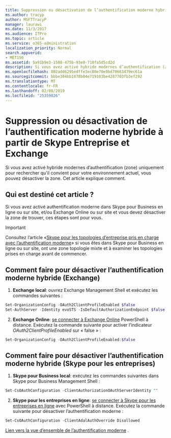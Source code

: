 ```yaml
---
title: Suppression ou désactivation de l’authentification moderne hybride à partir de Skype Entreprise et Exchange
ms.author: tracyp
author: MSFTTracyP
manager: laurawi
ms.date: 11/3/2017
ms.audience: ITPro
ms.topic: article
ms.service: o365-administration
localization_priority: Normal
search.appverid:
- MET150
ms.assetid: 5a91b9e3-1508-475b-93e0-710fa5d5cd2d
description: Si vous avez activé hybride modernes d’authentification (zone) uniquement pour rechercher qu'il convient pour votre environnement actuel, vous pouvez désactiver la zone. Cet article explique comment.
ms.openlocfilehash: 802add6295edffe3ec80e70e9bd70663479ec61a
ms.sourcegitcommit: bbbe304bb1878b04e719103be4287703fb3ef292
ms.translationtype: MT
ms.contentlocale: fr-FR
ms.lasthandoff: 02/08/2019
ms.locfileid: "25359026"
---
```

# <a name="removing-or-disabling-hybrid-modern-authentication-from-skype-for-business-and-exchange"></a>Suppression ou désactivation de l’authentification moderne hybride à partir de Skype Entreprise et Exchange

Si vous avez activé hybride modernes d’authentification (zone) uniquement pour rechercher qu'il convient pour votre environnement actuel, vous pouvez désactiver la zone. Cet article explique comment.
  
## <a name="who-is-this-article-for"></a>Qui est destiné cet article ?

Si vous avez activé authentification moderne dans Skype pour Business en ligne ou sur site, et/ou Exchange Online ou sur site et vous devez désactiver la zone de trouver, ces étapes sont pour vous.

> [!IMPORTANT]
> Consultez l’article «[Skype pour les topologies d’entreprise pris en charge avec l’authentification moderne](https://technet.microsoft.com/en-us/library/mt803262.aspx)» si vous êtes dans Skype pour Business en ligne ou sur site, ont une zone topologie mixte et à examiner les topologies prises en charge avant de commencer.
  
## <a name="how-to-disable-hybrid-modern-authentication-exchange"></a>Comment faire pour désactiver l’authentification moderne hybride (Exchange)

1. **Exchange local**: ouvrez Exchange Management Shell et exécutez les commandes suivantes : 

```powershell
Set-OrganizationConfig -OAuth2ClientProfileEnabled $false
Set-AuthServer -Identity evoSTS -IsDefaultAuthorizationEndpoint $false
```

2. **Exchange Online**: [se connecter à Exchange Online](https://docs.microsoft.com/en-us/powershell/exchange/exchange-online/connect-to-exchange-online-powershell/connect-to-exchange-online-powershell) PowerShell à distance. Exécutez la commande suivante pour activer l’indicateur *OAuth2ClientProfileEnabled* sur « false » :

```powershell    
Set-OrganizationConfig -OAuth2ClientProfileEnabled:$false
```
    
## <a name="how-to-disable-hybrid-modern-authentication-skype-for-business"></a>Comment faire pour désactiver l’authentification moderne hybride (Skype pour les entreprises)

1. **Skype pour Business local**: exécutez les commandes suivantes dans Skype pour Business Management Shell :

```powershell
Set-CsOAuthConfiguration -ClientAuthorizationOAuthServerIdentity ""
```

2. **Skype pour les entreprises en ligne**: [se connecter à Skype pour les entreprises en ligne](https://docs.microsoft.com/en-us/office365/enterprise/powershell/manage-skype-for-business-online-with-office-365-powershell) avec PowerShell à distance. Exécutez la commande suivante pour désactiver l’authentification moderne :

```powershell    
Set-CsOAuthConfiguration -ClientAdalAuthOverride Disallowed
```

[Lien vers la vue d’ensemble de l’authentification moderne](hybrid-modern-auth-overview.md) . 
  

